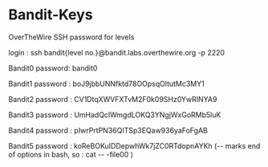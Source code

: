 # Bandit-Keys
OverTheWire SSH password for levels

login : ssh bandit{level no.}@bandit.labs.overthewire.org -p 2220

Bandit0 password: bandit0

Bandit1 password : boJ9jbbUNNfktd78OOpsqOltutMc3MY1

Bandit2 password : CV1DtqXWVFXTvM2F0k09SHz0YwRINYA9

Bandit3 password : UmHadQclWmgdLOKQ3YNgjWxGoRMb5luK

Bandit4 password : pIwrPrtPN36QITSp3EQaw936yaFoFgAB

Bandit5 password : koReBOKuIDDepwhWk7jZC0RTdopnAYKh    (-- marks end of options in bash, so : cat -- -file00 )
